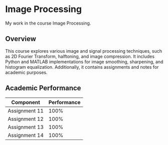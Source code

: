 # Image Processing
My work in the course Image Processing.

## Overview
This course explores various image and signal processing techniques, such as 2D Fourier Transform, halftoning, and image compression. It includes Python and MATLAB implementations for image smoothing, sharpening, and histogram equalization. Additionally, it contains assignments and notes for academic purposes.

## Academic Performance

| Component | Performance |
|-----------|-------------|
| Assignment 11 | 100% |
| Assignment 12 | 100% |
| Assignment 13 | 100% |
| Assignment 14 | 100% |

